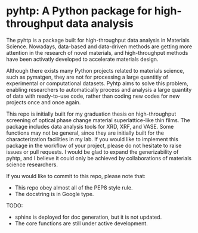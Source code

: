 # pyhtp: A Python package for high-throughput data analysis

The pyhtp is a package built for high-throughput data analysis in Materials Science. Nowadays, data-based and data-driven methods are getting more attention in the research of novel materials, and high-throughput methods have been activatly developed to accelerate materials design.

Although there exists many Python projects related to materials science, such as pymatgen, they are not for processing a large quantitiy of experimental or computational datasets. Pyhtp aims to solve this problem, enabling researchers to automatically process and analysis a large quantity of data with ready-to-use code, rather than coding new codes for new projects once and once again.

This repo is initially built for my graduation thesis on high-throughput screening of optical phase change material superlattice-like thin films. The package includes data analysis tools for XRD, XRF, and VASE. Some functions may not be general, since they are initially built for the characterization facilities in my lab. If you would like to implement this package in the workflow of your project, please do not hesitate to raise issues or pull requests. I would be glad to expand the generizability of pyhtp, and I believe it could only be achieved by collaborations of materials science researchers.

If you would like to commit to this repo, please note that:
- This repo obey almost all of the PEP8 style rule.
- The docstring is in Google type.

TODO:
- sphinx is deployed for doc generation, but it is not updated.
- The core functions are still under active development.

